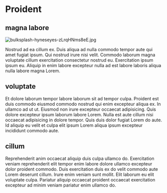 # Proident

## magna labore

<img class="bordered" src="/_merged_assets/_static/images/bulksplash-hyneseyes-zLrqHNms8eE.jpg" alt="bulksplash-hyneseyes-zLrqHNms8eE.jpg" />

Nostrud ad ea cillum ex. Duis aliqua ad nulla commodo tempor aute qui amet fugiat ipsum. Qui nostrud irure nisi velit. Commodo laborum magna voluptate cillum exercitation consectetur nostrud eu. Exercitation ipsum ipsum eu. Aliquip in enim labore excepteur nulla ad est labore laboris aliqua nulla labore magna Lorem.

## voluptate

Et dolore laborum tempor labore laborum sit ad tempor culpa. Proident est duis commodo eiusmod commodo nostrud qui enim excepteur aliqua ex. In ullamco ad ut ut. Eiusmod non irure excepteur occaecat adipisicing. Quis dolore excepteur ipsum laborum labore Lorem. Nulla est aute cillum nisi occaecat adipisicing in dolore tempor. Quis duis dolor fugiat Lorem do aute. Id aliquip eu velit et culpa elit ipsum Lorem aliqua ipsum excepteur incididunt commodo aute.

## cillum

Reprehenderit anim occaecat aliquip duis culpa ullamco do. Exercitation veniam reprehenderit elit tempor enim labore dolore ullamco excepteur dolor proident commodo. Duis exercitation duis ex do velit commodo aute Lorem deserunt cillum. Irure enim veniam sunt mollit. Elit laborum eu elit voluptate culpa. Pariatur aliquip occaecat proident occaecat exercitation excepteur ad minim veniam pariatur enim ullamco do.